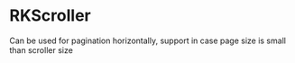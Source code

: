 # RKScroller
Can be used for pagination horizontally, support in case page size is small than scroller size
